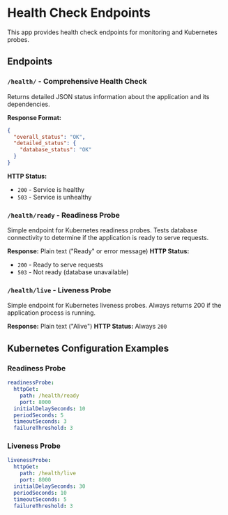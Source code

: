 # Health Check Endpoints

This app provides health check endpoints for monitoring and Kubernetes probes.

## Endpoints

### `/health/` - Comprehensive Health Check

Returns detailed JSON status information about the application and its dependencies.

**Response Format:**

```json
{
  "overall_status": "OK",
  "detailed_status": {
    "database_status": "OK"
  }
}
```

**HTTP Status:**

- `200` - Service is healthy
- `503` - Service is unhealthy

### `/health/ready` - Readiness Probe

Simple endpoint for Kubernetes readiness probes. Tests database connectivity to determine if the application is ready to serve requests.

**Response:** Plain text ("Ready" or error message)
**HTTP Status:**

- `200` - Ready to serve requests
- `503` - Not ready (database unavailable)

### `/health/live` - Liveness Probe

Simple endpoint for Kubernetes liveness probes. Always returns 200 if the application process is running.

**Response:** Plain text ("Alive")
**HTTP Status:** Always `200`

## Kubernetes Configuration Examples

### Readiness Probe

```yaml
readinessProbe:
  httpGet:
    path: /health/ready
    port: 8000
  initialDelaySeconds: 10
  periodSeconds: 5
  timeoutSeconds: 3
  failureThreshold: 3
```

### Liveness Probe

```yaml
livenessProbe:
  httpGet:
    path: /health/live
    port: 8000
  initialDelaySeconds: 30
  periodSeconds: 10
  timeoutSeconds: 5
  failureThreshold: 3
```
